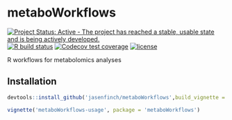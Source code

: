 # metaboWorkflows

[![Project Status: Active - The project has reached a stable, usable state and is being actively developed.](http://www.repostatus.org/badges/latest/active.svg)](http://www.repostatus.org/#active) 
[![R build status](https://github.com/jasenfinch/metaboWorkflows/workflows/R-CMD-check/badge.svg)](https://github.com/jasenfinch/metaboWorkflows/actions)
[![Codecov test coverage](https://codecov.io/gh/jasenfinch/metaboWorkflows/branch/master/graph/badge.svg)](https://codecov.io/gh/jasenfinch/metaboWorkflows?branch=master)
[![license](https://img.shields.io/badge/license-GNU%20GPL%20v3.0-blue.svg)](https://github.com/jasenfinch/metaboWorkflows/blob/master/DESCRIPTION) 


R workflows for metabolomics analyses

## Installation

``` r
devtools::install_github('jasenfinch/metaboWorkflows',build_vignette = T)

vignette('metaboWorkflows-usage', package = 'metaboWorkflows')
```